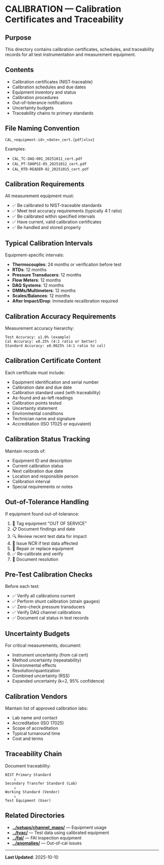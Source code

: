 # CALIBRATION — Calibration Certificates and Traceability

## Purpose

This directory contains calibration certificates, schedules, and traceability records for all test instrumentation and measurement equipment.

## Contents

- Calibration certificates (NIST-traceable)
- Calibration schedules and due dates
- Equipment inventory and status
- Calibration procedures
- Out-of-tolerance notifications
- Uncertainty budgets
- Traceability chains to primary standards

## File Naming Convention

```
CAL_<equipment-id>_<date>_cert.{pdf|xlsx}
```

Examples:
- `CAL_TC-DAQ-001_20251011_cert.pdf`
- `CAL_PT-500PSI-05_20251012_cert.pdf`
- `CAL_RTD-READER-02_20251015_cert.pdf`

## Calibration Requirements

All measurement equipment must:
- ✅ Be calibrated to NIST-traceable standards
- ✅ Meet test accuracy requirements (typically 4:1 ratio)
- ✅ Be calibrated within specified intervals
- ✅ Have current, valid calibration certificates
- ✅ Be handled and stored properly

## Typical Calibration Intervals

Equipment-specific intervals:
- **Thermocouples**: 24 months or verification before test
- **RTDs**: 12 months
- **Pressure Transducers**: 12 months
- **Flow Meters**: 12 months
- **DAQ Systems**: 12 months
- **DMMs/Multimeters**: 12 months
- **Scales/Balances**: 12 months
- **After Impact/Drop**: Immediate recalibration required

## Calibration Accuracy Requirements

Measurement accuracy hierarchy:
```
Test Accuracy: ±1.0% (example)
Cal Accuracy: ±0.25% (4:1 ratio or better)
Standard Accuracy: ±0.0625% (4:1 ratio to cal)
```

## Calibration Certificate Content

Each certificate must include:
- Equipment identification and serial number
- Calibration date and due date
- Calibration standard used (with traceability)
- As-found and as-left readings
- Calibration points tested
- Uncertainty statement
- Environmental conditions
- Technician name and signature
- Accreditation (ISO 17025 or equivalent)

## Calibration Status Tracking

Maintain records of:
- Equipment ID and description
- Current calibration status
- Next calibration due date
- Location and responsible person
- Calibration interval
- Special requirements or notes

## Out-of-Tolerance Handling

If equipment found out-of-tolerance:
1. 🛑 Tag equipment "OUT OF SERVICE"
2. 📋 Document findings and date
3. 🔍 Review recent test data for impact
4. 📝 Issue NCR if test data affected
5. 🔧 Repair or replace equipment
6. ✅ Re-calibrate and verify
7. 📁 Document resolution

## Pre-Test Calibration Checks

Before each test:
- ✅ Verify all calibrations current
- ✅ Perform shunt calibration (strain gauges)
- ✅ Zero-check pressure transducers
- ✅ Verify DAQ channel calibrations
- ✅ Document cal status in test records

## Uncertainty Budgets

For critical measurements, document:
- Instrument uncertainty (from cal cert)
- Method uncertainty (repeatability)
- Environmental effects
- Resolution/quantization
- Combined uncertainty (RSS)
- Expanded uncertainty (k=2, 95% confidence)

## Calibration Vendors

Maintain list of approved calibration labs:
- Lab name and contact
- Accreditation (ISO 17025)
- Scope of accreditation
- Typical turnaround time
- Cost and terms

## Traceability Chain

Document traceability:
```
NIST Primary Standard
    ↓
Secondary Transfer Standard (Lab)
    ↓
Working Standard (Vendor)
    ↓
Test Equipment (User)
```

## Related Directories

- **[../setups/channel_maps/](../setups/channel_maps/)** — Equipment usage
- **[../tvac/](../tvac/)** — Test data using calibrated equipment
- **[../fai/](../fai/)** — FAI inspection equipment
- **[../anomalies/](../anomalies/)** — Out-of-cal issues

---

**Last Updated**: 2025-10-10
